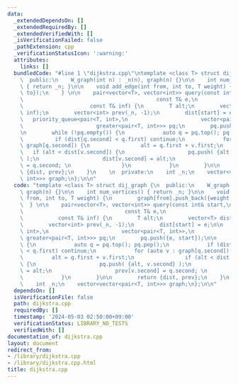 ```yaml
---
data:
  _extendedDependsOn: []
  _extendedRequiredBy: []
  _extendedVerifiedWith: []
  _isVerificationFailed: false
  _pathExtension: cpp
  _verificationStatusIcon: ':warning:'
  attributes:
    links: []
  bundledCode: "#line 1 \"dijkstra.cpp\"\ntemplate <class T> struct dij_graph {\n\
    \  public:\n    W_graph(int n) : _n(n), graph(n) {}\n\n    int num_vertices()\
    \ { return _n; }\n\n    void add_edge(int from, int to, T weight) {\n        graph[from].push_back({weight,\
    \ to});\n    } \n\n    pair<vector<T>, vector<int>> query(const int& start,\n\
    \                                          const T& e,\n                     \
    \                     const T& inf) {\n        T alt;\n        vector<T> dist(_n,\
    \ inf);\n        vector<int> prev(_n, -1);\n        dist[start] = e;\n\n     \
    \   priority_queue<pair<T, int>,\n                       vector<pair<T, int>>,\n\
    \                       greater<pair<T, int>>> pq;\n        pq.push({e, start});\n\
    \n        while (!pq.empty()) {\n            auto q = pq.top(); pq.pop();\n  \
    \          if (dist[q.second] < q.first) continue;\n            for (auto v :\
    \ graph[q.second]) {\n                alt = q.first + v.first;\n             \
    \   if (alt < dist[v.second]) {\n                    pq.push( {alt, v.second}\
    \ );\n                    dist[v.second] = alt;\n                    prev[v.second]\
    \ = q.second; \n                }\n            }\n        }\n\n        return\
    \ {dist, prev};\n    }\n    \n  private:\n    int _n;\n    vector<vector<pair<T,\
    \ int>>> graph;\n};\n\n"
  code: "template <class T> struct dij_graph {\n  public:\n    W_graph(int n) : _n(n),\
    \ graph(n) {}\n\n    int num_vertices() { return _n; }\n\n    void add_edge(int\
    \ from, int to, T weight) {\n        graph[from].push_back({weight, to});\n  \
    \  } \n\n    pair<vector<T>, vector<int>> query(const int& start,\n          \
    \                                const T& e,\n                               \
    \           const T& inf) {\n        T alt;\n        vector<T> dist(_n, inf);\n\
    \        vector<int> prev(_n, -1);\n        dist[start] = e;\n\n        priority_queue<pair<T,\
    \ int>,\n                       vector<pair<T, int>>,\n                      \
    \ greater<pair<T, int>>> pq;\n        pq.push({e, start});\n\n        while (!pq.empty())\
    \ {\n            auto q = pq.top(); pq.pop();\n            if (dist[q.second]\
    \ < q.first) continue;\n            for (auto v : graph[q.second]) {\n       \
    \         alt = q.first + v.first;\n                if (alt < dist[v.second])\
    \ {\n                    pq.push( {alt, v.second} );\n                    dist[v.second]\
    \ = alt;\n                    prev[v.second] = q.second; \n                }\n\
    \            }\n        }\n\n        return {dist, prev};\n    }\n    \n  private:\n\
    \    int _n;\n    vector<vector<pair<T, int>>> graph;\n};\n\n"
  dependsOn: []
  isVerificationFile: false
  path: dijkstra.cpp
  requiredBy: []
  timestamp: '2024-05-03 02:50:00+09:00'
  verificationStatus: LIBRARY_NO_TESTS
  verifiedWith: []
documentation_of: dijkstra.cpp
layout: document
redirect_from:
- /library/dijkstra.cpp
- /library/dijkstra.cpp.html
title: dijkstra.cpp
---
```

